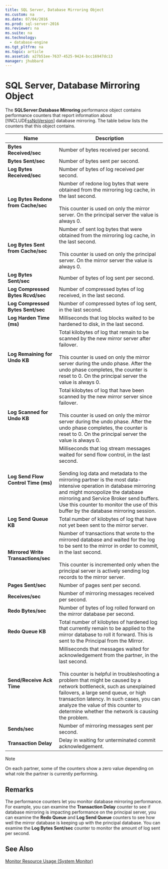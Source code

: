 ```yaml
---
title: SQL Server, Database Mirroring Object
ms.custom: na
ms.date: 07/04/2016
ms.prod: sql-server-2016
ms.reviewer: na
ms.suite: na
ms.technology: 
  - database-engine
ms.tgt_pltfrm: na
ms.topic: article
ms.assetid: a27b51ee-7637-4525-9424-bcc16947dc13
manager: jhubbard
---
```

# SQL Server, Database Mirroring Object
The **SQLServer:Database Mirroring** performance object contains performance counters that report information about [!INCLUDE[ssNoVersion](../../Topics/TopicNameContainA/includes/ssNoVersion_md.md)] database mirroring. The table below lists the counters that this object contains.  
  
|Name|Description|  
|----------|-----------------|  
|**Bytes Received/sec**|Number of bytes received per second.|  
|**Bytes Sent/sec**|Number of bytes sent per second.|  
|**Log Bytes Received/sec**|Number of bytes of log received per second.|  
|**Log Bytes Redone from Cache/sec**|Number of redone log bytes that were obtained from the mirroring log cache, in the last second.<br /><br /> This counter is used on only the mirror server. On the principal server the value is always 0.|  
|**Log Bytes Sent from Cache/sec**|Number of sent log bytes that were obtained from the mirroring log cache, in the last second.<br /><br /> This counter is used on only the principal server. On the mirror server the value is always 0.|  
|**Log Bytes Sent/sec**|Number of bytes of log sent per second.|  
|**Log Compressed Bytes Rcvd/sec**|Number of compressed bytes of log received, in the last second.|  
|**Log Compressed Bytes Sent/sec**|Number of compressed bytes of log sent, in the last second.|  
|**Log Harden Time (ms)**|Milliseconds that log blocks waited to be hardened to disk, in the last second.|  
|**Log Remaining for Undo KB**|Total kilobytes of log that remain to be scanned by the new mirror server after failover.<br /><br /> This counter is used on only the mirror server during the undo phase. After the undo phase completes, the counter is reset to 0. On the principal server the value is always 0.|  
|**Log Scanned for Undo KB**|Total kilobytes of log that have been scanned by the new mirror server since failover.<br /><br /> This counter is used on only the mirror server during the undo phase. After the undo phase completes, the counter is reset to 0. On the principal server the value is always 0.|  
|**Log Send Flow Control Time (ms)**|Milliseconds that log stream messages waited for send flow control, in the last second.<br /><br /> Sending log data and metadata to the mirroring partner is the most data-intensive operation in database mirroring and might monopolize the database mirroring and Service Broker send buffers. Use this counter to monitor the use of this buffer by the database mirroring session.|  
|**Log Send Queue KB**|Total number of kilobytes of log that have not yet been sent to the mirror server.|  
|**Mirrored Write Transactions/sec**|Number of transactions that wrote to the mirrored database and waited for the log to be sent to the mirror in order to commit, in the last second.<br /><br /> This counter is incremented only when the principal server is actively sending log records to the mirror server.|  
|**Pages Sent/sec**|Number of pages sent per second.|  
|**Receives/sec**|Number of mirroring messages received per second.|  
|**Redo Bytes/sec**|Number of bytes of log rolled forward on the mirror database per second.|  
|**Redo Queue KB**|Total number of kilobytes of hardened log that currently remain to be applied to the mirror database to roll it forward. This is sent to the Principal from the Mirror.|  
|**Send/Receive Ack Time**|Milliseconds that messages waited for acknowledgement from the partner, in the last second.<br /><br /> This counter is helpful in troubleshooting a problem that might be caused by a network bottleneck, such as unexplained failovers, a large send queue, or high transaction latency. In such cases, you can analyze the value of this counter to determine whether the network is causing the problem.|  
|**Sends/sec**|Number of mirroring messages sent per second.|  
|**Transaction Delay**|Delay in waiting for unterminated commit acknowledgement.|  
  
> [!NOTE]  
>  On each partner, some of the counters show a zero value depending on what role the partner is currently performing.  
  
## Remarks  
 The performance counters let you monitor database mirroring performance. For example, you can examine the **Transaction Delay** counter to see if database mirroring is impacting performance on the principal server, you can examine the **Redo Queue** and **Log Send Queue** counters to see how well the mirror database is keeping up with the principal database. You can examine the **Log Bytes Sent/sec** counter to monitor the amount of log sent per second.  
  
## See Also  
 [Monitor Resource Usage (System Monitor)](../../Topics/TopicNameNotContainA/Monitor-Resource-Usage--System-Monitor-.md)